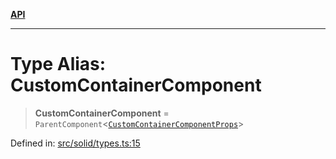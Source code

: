 [**API**](../../API.md)

***

# Type Alias: CustomContainerComponent

> **CustomContainerComponent** = `ParentComponent`\<[`CustomContainerComponentProps`](../interfaces/CustomContainerComponentProps.md)\>

Defined in: [src/solid/types.ts:15](https://github.com/inokawa/virtua/blob/5072790752661114900e737891909dbe90b54dd0/src/solid/types.ts#L15)
